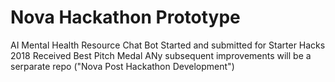 # Nova Hackathon Prototype
AI Mental Health Resource Chat Bot
Started and submitted for Starter Hacks 2018
Received Best Pitch Medal
ANy subsequent improvements will be a serparate repo ("Nova Post Hackathon Development")
